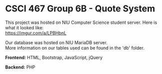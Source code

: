 # CSCI 467 Group 6B - Quote System

This project was hosted on NIU Computer Science student server.
Here is what it looked like:  
https://imgur.com/a/LPBHbnL


Our database was hosted on NIU MariaDB server.  
More information on our tables used can be found in the 'db' folder.


**Frontend:**   HTML, Bootstrap, JavaScript, jQuery  

**Backend:**    PHP  

